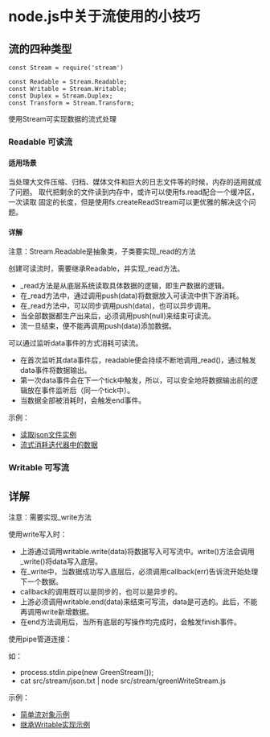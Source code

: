# node.js中关于流使用的小技巧

## 流的四种类型

    const Stream = require('stream')

    const Readable = Stream.Readable;
    const Writable = Stream.Writable;
    const Duplex = Stream.Duplex;
    const Transform = Stream.Transform;

使用Stream可实现数据的流式处理

### Readable 可读流

#### 适用场景

当处理大文件压缩、归档、媒体文件和巨大的日志文件等的时候，内存的适用就成了问题。
取代把剩余的文件读到内存中，或许可以使用fs.read配合一个缓冲区，一次读取
固定的长度，但是使用fs.createReadStream可以更优雅的解决这个问题。

#### 详解

注意：Stream.Readable是抽象类，子类要实现_read的方法

创建可读流时，需要继承Readable，并实现_read方法。

* _read方法是从底层系统读取具体数据的逻辑，即生产数据的逻辑。
* 在_read方法中，通过调用push(data)将数据放入可读流中供下游消耗。
* 在_read方法中，可以同步调用push(data)，也可以异步调用。
* 当全部数据都生产出来后，必须调用push(null)来结束可读流。
* 流一旦结束，便不能再调用push(data)添加数据。

可以通过监听data事件的方式消耗可读流。

* 在首次监听其data事件后，readable便会持续不断地调用_read()，通过触发data事件将数据输出。
* 第一次data事件会在下一个tick中触发，所以，可以安全地将数据输出前的逻辑放在事件监听后（同一个tick中）。
* 当数据全部被消耗时，会触发end事件。

示例：

* [读取json文件实例](https://github.com/MedusaLeee/nodejs-tips/blob/master/src/stream/parseJsonFile.js)
* [流式消耗迭代器中的数据](https://github.com/MedusaLeee/nodejs-tips/blob/master/src/stream/iteratorReadable.js)

### Writable 可写流

## 详解

注意：需要实现_write方法

使用write写入时：

* 上游通过调用writable.write(data)将数据写入可写流中。write()方法会调用_write()将data写入底层。
* 在_write中，当数据成功写入底层后，必须调用callback(err)告诉流开始处理下一个数据。
* callback的调用既可以是同步的，也可以是异步的。
* 上游必须调用writable.end(data)来结束可写流，data是可选的。此后，不能再调用write新增数据。
* 在end方法调用后，当所有底层的写操作均完成时，会触发finish事件。

使用pipe管道连接：

如：

* process.stdin.pipe(new GreenStream());
* cat src/stream/json.txt | node src/stream/greenWriteStream.js

示例：

* [简单流对象示例](https://github.com/MedusaLeee/nodejs-tips/blob/master/src/stream/simpleWriteStream.js)
* [继承Writable实现示例](https://github.com/MedusaLeee/nodejs-tips/blob/master/src/stream/greenWriteStream.js)

